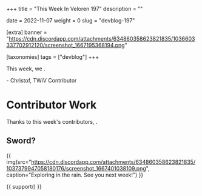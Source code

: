 +++
title = "This Week In Veloren 197"
description = ""

date = 2022-11-07
weight = 0
slug = "devblog-197"

[extra]
banner = "https://cdn.discordapp.com/attachments/634860358623821835/1036603337702912120/screenshot_1667195368194.png"

[taxonomies]
tags = ["devblog"]
+++

This week, we .

\- Christof, TWiV Contributor

# Contributor Work

Thanks to this week's contributors, .

## Sword?

 


{{
    img(src="https://cdn.discordapp.com/attachments/634860358623821835/1037379947058180176/screenshot_1667401038109.png",
    caption="Exploring in the rain. See you next week!") 
}}

{{ support() }}
